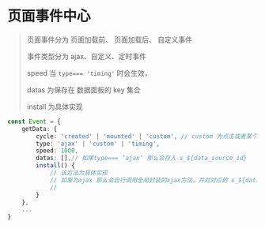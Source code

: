 <!--
 * @abstract: JianJie
 * @version: 0.0.1
 * @Author: bhabgs
 * @Date: 2020-03-12 11:31:58
 * @LastEditors: bhabgs
 * @LastEditTime: 2020-03-12 15:23:40
 -->

# 页面事件中心

> 页面事件分为 页面加载前、 页面加载后、 自定义事件
>
> 事件类型分为 ajax、自定义、定时事件
>
> speed 当 `type=== 'timing'` 时会生效，
>
> datas 为保存在 数据面板的 key 集合
>
> install 为具体实现

```typescript
const Event = {
    getData: {
        cycle: 'created' | 'mounted' | 'custom', // custom 为点击或者某个接口请求完成后的事件
        type: 'ajax' | 'custom' | 'timing',
        speed: 1000,
        datas: [],// 如果type=== ’ajax‘ 那么会存入 s_${data_source_id}
        install() {
            // 该方法为具体实现
            // 如果为ajax 那么会自行调用全局封装的ajax方法，并对对应的 s_${data_source_id}数据进行处理
            //
        }
    },
    ...
}
```
